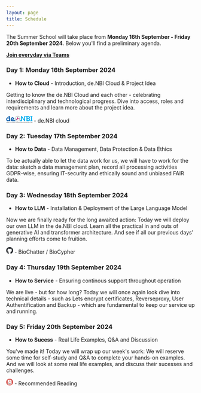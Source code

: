 ```yaml
---
layout: page
title: Schedule
---
```


The Summer School will take place from **Monday 16th September - Friday 20th September 2024**. Below you'll find a preliminary agenda.

**[Join everyday via Teams](https://teams.microsoft.com/l/meetup-join/19%3ameeting_YjNkYWY3N2ItOGQ1ZS00MjI4LTk5MjYtOTQ1N2U3ZGQ3ZmI0%40thread.v2/0?context=%7b%22Tid%22%3a%22afe91939-923e-432c-bc66-cbc3ec18d02c%22%2c%22Oid%22%3a%22162bbf8b-ea15-4a0e-899a-cc6f68987ed6%22%7d)**


### Day 1: Monday 16th September 2024

* **How to Cloud** -  Introduction, de.NBI Cloud & Project Idea
  
Getting to know the de.NBI Cloud and each other - celebrating interdisciplinary and technological progress. Dive into access, roles and requirements and learn more about the project idea. 

<a href="https://cloud.denbi.de/" ><img src="images/denbi-logo-color-back.png" alt="de.NBI cloud" height="18"/></a> - de.NBI cloud
  
### Day 2: Tuesday 17th September 2024

* **How to Data** - Data Management, Data Protection & Data Ethics 
  
To be actually able to let the data work for us, we will have to work for the data: sketch a data management plan, record all processing activities GDPR-wise, ensuring IT-security and ethically sound and unbiased FAIR data.

  
### Day 3: Wednesday 18th September 2024

* **How to LLM** - Installation & Deployment of the Large Language Model 
  
Now we are finally ready for the long awaited action: Today we will deploy our own LLM in the de.NBI cloud. Learn all the practical in and outs of generative AI and transformer architecture. And see if all our previous days' planning efforts come to fruition.

<a href="https://github.com/biocypher/biochatter-paper" ><img src="images/github_icon.png" alt="github biocypher" height="18"/></a> - BioChatter / BioCypher


### Day 4: Thursday 19th September 2024

* **How to Service**  - Ensuring continous support throughout operation  
  
We are live - but for how long? Today we will once again look dive into technical details - such as Lets encrypt certificates, Reverseproxy, User Authentification and Backup - which are fundamental to keep our service up and running.
  
### Day 5: Friday 20th September 2024

*  **How to Sucess** -  Real Life Examples, Q&A and Discussion 
   
You've made it! Today we will wrap up our week's work: We will reserve some time for self-study and Q&A to complete your hands-on examples. And we will look at some real life examples, and discuss their sucesses and challenges.
  
<a href="https://www.researchgate.net/publication/380318097_The_unmet_promise_of_trustworthy_AI_in_healthcare_why_we_fail_at_clinical_translation/" ><img src="images/PDF_icon.png" alt="PDF Madai Unmet Promise" height="18"/></a> - Recommended Reading